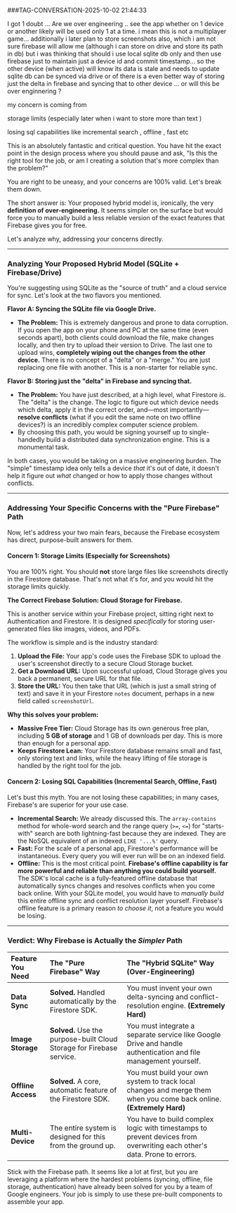 
###TAG-CONVERSATION-2025-10-02 21:44:33

I got 1 doubt ... Are we over engineering ..
see the  app whether on 1 device or another likely will be used only 1 at a time. i mean this is not a multiplayer game...
additionally i later plan to store screenshots also, which i am not sure firebase will allow me (although i can store on drive and store its path in db)
but i was thinking that should i use local sqlite db only and then use firebase just to maintain just a device id and commit timestamp... so the other device (when active) will know its data is stale and needs to update
sqlite db can be synced via drive or of there is a even better way of storing just the delta in firebase and syncing that to other device ...
or will this be over enginnering ?

my concern is coming from

storage limits (especially later when i want to store more than text )

losing sql  capabilities like incremental  search , offline , fast etc

This is an absolutely fantastic and critical question. You have hit the exact point in the design process where you should pause and ask, "Is this the right tool for the job, or am I creating a solution that's more complex than the problem?"

You are right to be uneasy, and your concerns are 100% valid. Let's break them down.

The short answer is: Your proposed hybrid model is, ironically, the very **definition of over-engineering.** It seems simpler on the surface but would force you to manually build a less reliable version of the exact features that Firebase gives you for free.

Let's analyze why, addressing your concerns directly.

---

### **Analyzing Your Proposed Hybrid Model (SQLite + Firebase/Drive)**

You're suggesting using SQLite as the "source of truth" and a cloud service for sync. Let's look at the two flavors you mentioned.

**Flavor A: Syncing the SQLite file via Google Drive.**
*   **The Problem:** This is extremely dangerous and prone to data corruption. If you open the app on your phone and PC at the same time (even seconds apart), both clients could download the file, make changes locally, and then try to upload their version to Drive. The last one to upload wins, **completely wiping out the changes from the other device.** There is no concept of a "delta" or a "merge." You are just replacing one file with another. This is a non-starter for reliable sync.

**Flavor B: Storing just the "delta" in Firebase and syncing that.**
*   **The Problem:** You have just described, at a high level, what Firestore *is*. The "delta" is the change. The logic to figure out which device needs which delta, apply it in the correct order, and—most importantly—**resolve conflicts** (what if you edit the same note on two offline devices?) is an incredibly complex computer science problem.
*   By choosing this path, you would be signing yourself up to single-handedly build a distributed data synchronization engine. This is a monumental task.

In both cases, you would be taking on a massive engineering burden. The "simple" timestamp idea only tells a device *that* it's out of date, it doesn't help it figure out *what* changed or how to apply those changes without conflicts.

---

### **Addressing Your Specific Concerns with the "Pure Firebase" Path**

Now, let's address your two main fears, because the Firebase ecosystem has direct, purpose-built answers for them.

#### **Concern 1: Storage Limits (Especially for Screenshots)**

You are 100% right. You should **not** store large files like screenshots directly in the Firestore database. That's not what it's for, and you would hit the storage limits quickly.

**The Correct Firebase Solution: Cloud Storage for Firebase.**

This is another service within your Firebase project, sitting right next to Authentication and Firestore. It is designed *specifically* for storing user-generated files like images, videos, and PDFs.

The workflow is simple and is the industry standard:
1.  **Upload the File:** Your app's code uses the Firebase SDK to upload the user's screenshot directly to a secure Cloud Storage bucket.
2.  **Get a Download URL:** Upon successful upload, Cloud Storage gives you back a permanent, secure URL for that file.
3.  **Store the URL:** You then take that URL (which is just a small string of text) and save it in your Firestore `notes` document, perhaps in a new field called `screenshotUrl`.

**Why this solves your problem:**
*   **Massive Free Tier:** Cloud Storage has its own generous free plan, including **5 GB of storage** and 1 GB of downloads per day. This is more than enough for a personal app.
*   **Keeps Firestore Lean:** Your Firestore database remains small and fast, only storing text and links, while the heavy lifting of file storage is handled by the right tool for the job.

#### **Concern 2: Losing SQL Capabilities (Incremental Search, Offline, Fast)**

Let's bust this myth. You are not losing these capabilities; in many cases, Firebase's are superior for your use case.

*   **Incremental Search:** We already discussed this. The `array-contains` method for whole-word search and the range query (`>=`, `<=`) for "starts-with" search are both lightning-fast because they are indexed. They are the NoSQL equivalent of an indexed `LIKE '...%'` query.
*   **Fast:** For the scale of a personal app, Firestore's performance will be instantaneous. Every query you will ever run will be on an indexed field.
*   **Offline:** This is the most critical point. **Firebase's offline capability is far more powerful and reliable than anything you could build yourself.** The SDK's local cache is a fully-featured offline database that automatically syncs changes and resolves conflicts when you come back online. With your SQLite model, you would have to *manually build* this entire offline sync and conflict resolution layer yourself. Firebase's offline feature is a primary reason *to choose it*, not a feature you would be losing.

---

### **Verdict: Why Firebase is Actually the *Simpler* Path**

| Feature You Need | The "Pure Firebase" Way | The "Hybrid SQLite" Way (Over-Engineering) |
| :--- | :--- | :--- |
| **Data Sync** | **Solved.** Handled automatically by the Firestore SDK. | You must invent your own delta-syncing and conflict-resolution engine. **(Extremely Hard)** |
| **Image Storage** | **Solved.** Use the purpose-built Cloud Storage for Firebase service. | You must integrate a separate service like Google Drive and handle authentication and file management yourself. |
| **Offline Access** | **Solved.** A core, automatic feature of the Firestore SDK. | You must build your own system to track local changes and merge them when you come back online. **(Extremely Hard)** |
| **Multi-Device** | The entire system is designed for this from the ground up. | You have to build complex logic with timestamps to prevent devices from overwriting each other's data. Prone to errors. |

Stick with the Firebase path. It seems like a lot at first, but you are leveraging a platform where the hardest problems (syncing, offline, file storage, authentication) have already been solved for you by a team of Google engineers. Your job is simply to use these pre-built components to assemble your app.
